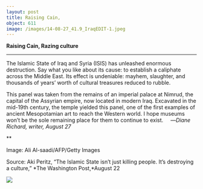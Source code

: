 ```yaml
---
layout: post
title: Raising Cain,
object: 611
image: /images/14-08-27_41.9_IraqEDIT-1.jpeg
---
```

**Raising Cain,
 Razing culture**

****

The Islamic State of Iraq and Syria (ISIS) has unleashed enormous destruction. Say what you like about its cause: to establish a caliphate across the Middle East. Its effect is undeniable: mayhem, slaughter, and thousands of years’ worth of cultural treasures reduced to rubble.

This panel was taken from the remains of an imperial palace at Nimrud, the capital of the Assyrian empire, now located in modern Iraq. Excavated in the mid-19th century, the temple yielded this panel, one of the first examples of ancient Mesopotamian art to reach the Western world. I hope museums won’t be the sole remaining place for them to continue to exist.     —*Diane Richard, writer, August 27*

**

Image: Ali Al-saadi/AFP/Getty Images

Source: Aki Peritz, “The Islamic State isn’t just killing people. It’s destroying a culture,” *The Washington Post,*August 22

![]({{siteurl.base}}/images/14-08-27_41.9_IraqEDIT-1.jpeg)
